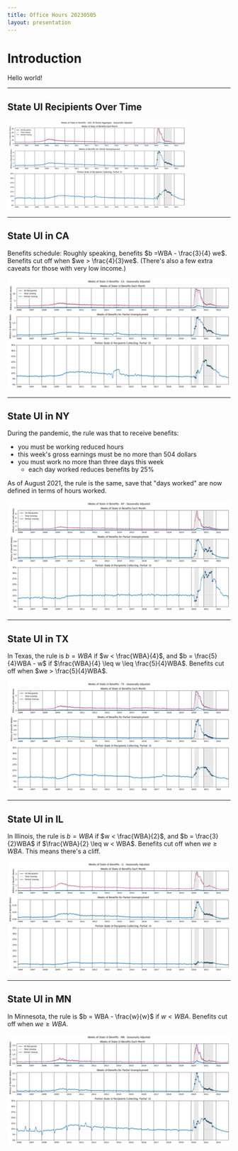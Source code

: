 ```yaml
---
title: Office Hours 20230505
layout: presentation
---
```



# Introduction

Hello world!


---

## State UI Recipients Over Time

<img src="/img/20230505/saUSAwide.png" style="max-width:80%;">

---

## State UI in CA

Benefits schedule:
Roughly speaking, benefits $b  =WBA - \frac{3}{4} we$.
Benefits cut off when $we > \frac{4}{3}we$.
(There's also a few extra caveats for those with very low income.)


![](/img/20230505/saCAwide.png)


---

## State UI in NY


During the pandemic, the rule was that to receive benefits:

- you must be working reduced hours
- this week's gross earnings must be no more than 504 dollars
- you must work no more than three days this week
    - each day worked reduces benefits by 25%

As of August 2021, the rule is the same, save that "days worked" 
are now defined in terms of hours worked.

![](/img/20230505/saNYwide.png)


---

## State UI in TX


In Texas, the rule is $b = WBA$ if $w < \frac{WBA}{4}$,
and $b = \frac{5}{4}WBA - w$ if $\frac{WBA}{4} \leq w \leq \frac{5}{4}WBA$.
Benefits cut off when $we > \frac{5}{4}WBA$.

![](/img/20230505/saTXwide.png)



---

## State UI in IL


In Illinois, the rule is $b = WBA$ if $w < \frac{WBA}{2}$,
and $b = \frac{3}{2}WBA$ if $\frac{WBA}{2} \leq w < WBA$.
Benefits cut off when $we \geq WBA$.
This means there's a cliff.

![](/img/20230505/saILwide.png)


---

## State UI in MN


In Minnesota, the rule is $b = WBA - \frac{w}{w}$ if $w < WBA$.
Benefits cut off when $we \geq WBA$.

![](/img/20230505/saMNwide.png)


